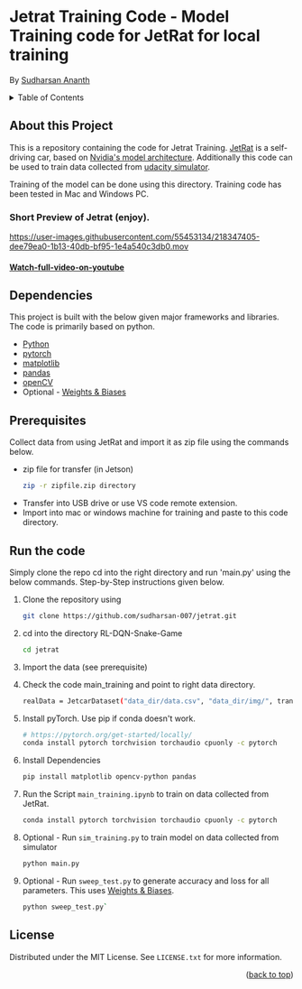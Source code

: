 # Jetrat Training Code - Model Training code for JetRat for local training
By [Sudharsan Ananth](https://sudharsanananth.wixsite.com/sudharsan) 

<!-- TABLE OF CONTENTS -->
<details>
  <summary>Table of Contents</summary>
  <ol>
    <li><a href="#about-this-project">About this Project</a></li>
    <li><a href="#dependencies">Dependencies</a></li>
    <li><a href="#prerequisites">Prerequisites</a></li>
    <li><a href="#run-the-code">How to run</a></li>
    <li><a href="#license">License</a></li>
  </ol>
</details>


## About this Project 

This is a repository containing the code for Jetrat Training. [JetRat](https://github.com/sudharsan-007/JetRat) is a self-driving car, based on [Nvidia's model architecture](https://images.nvidia.com/content/tegra/automotive/images/2016/solutions/pdf/end-to-end-dl-using-px.pdf). Additionally this code can be used to train data collected from [udacity simulator](https://github.com/udacity/self-driving-car-sim).

Training of the model can be done using this directory. Training code has been tested in Mac and Windows PC. 


### Short Preview of Jetrat (enjoy). 


https://user-images.githubusercontent.com/55453134/218347405-dee79ea0-1b13-40db-bf95-1e4a540c3db0.mov

#### [Watch-full-video-on-youtube](https://youtu.be/gaRUw0A2xp0)


## Dependencies 

This project is built with the below given major frameworks and libraries. The code is primarily based on python. 

* [Python](https://www.python.org/) 
* [pytorch](https://pytorch.org/)
* [matplotlib](https://matplotlib.org/) 
* [pandas](https://pandas.pydata.org) 
* [openCV](https://docs.opencv.org/4.x/d6/d00/tutorial_py_root.html) 
* Optional - [Weights & Biases](https://wandb.ai/site)

## Prerequisites

Collect data from using JetRat and import it as zip file using the commands below.

* zip file for transfer (in Jetson)
  ```sh
  zip -r zipfile.zip directory
  ```
* Transfer into USB drive or use VS code remote extension.
* Import into mac or windows machine for training and paste to this code directory.

## Run the code

Simply clone the repo cd into the right directory and run 'main.py' using the below commands. Step-by-Step instructions given below. 

1. Clone the repository using 
   ```sh
   git clone https://github.com/sudharsan-007/jetrat.git
   ```

2. cd into the directory RL-DQN-Snake-Game
   ```sh
   cd jetrat
   ```

3. Import the data (see prerequisite)
   

4. Check the code main_training and point to right data directory. 
   ```sh
   realData = JetcarDataset("data_dir/data.csv", "data_dir/img/", transform=transforms)
   ```


5. Install pyTorch. Use pip if conda doesn't work. 
    ```sh 
    # https://pytorch.org/get-started/locally/
    conda install pytorch torchvision torchaudio cpuonly -c pytorch
    ```

6. Install Dependencies
   ```sh
   pip install matplotlib opencv-python pandas
   ```

7. Run the Script `main_training.ipynb` to train on data collected from JetRat. 
   ```sh 
   conda install pytorch torchvision torchaudio cpuonly -c pytorch
   ```

8. Optional - Run `sim_training.py` to train model on data collected from simulator  
    ```sh 
    python main.py
    ```

9.  Optional - Run `sweep_test.py` to generate accuracy and loss for all parameters. This uses [Weights & Biases](https://wandb.ai/site). 
    ```sh
    python sweep_test.py`
    ```


<!-- LICENSE -->
## License

Distributed under the MIT License. See `LICENSE.txt` for more information.

<p align="right">(<a href="#top">back to top</a>)</p>
